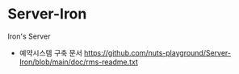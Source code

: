 # Server-Iron
Iron's Server

- 예약시스템 구축 문서
https://github.com/nuts-playground/Server-Iron/blob/main/doc/rms-readme.txt
